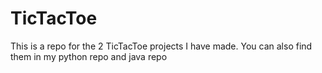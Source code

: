 # TicTacToe
This is a repo for the 2 TicTacToe projects I have made. You can also find them in my python repo and java repo
